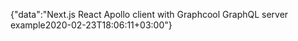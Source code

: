 {"data":"Next.js React Apollo client with Graphcool GraphQL server example2020-02-23T18:06:11+03:00"}
